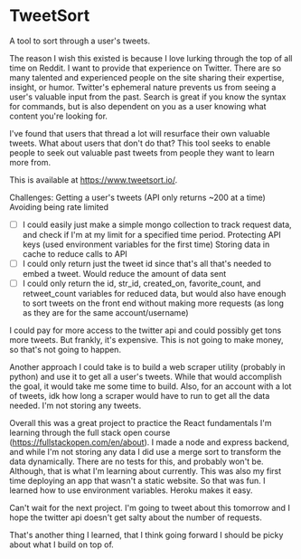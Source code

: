 # TweetSort
A tool to sort through a user's tweets.

The reason I wish this existed is because I love lurking through the top of all time on Reddit. I want to provide that experience on Twitter.
There are so many talented and experienced people on the site sharing their expertise, insight, or humor. Twitter's ephemeral nature prevents us from seeing a user's
valuable input from the past. Search is great if you know the syntax for commands, but is also dependent on you as a user knowing what content you're looking for.

I've found that users that thread a lot will resurface their own valuable tweets. What about users that don't do that? This tool seeks to enable people to seek out valuable past
tweets from people they want to learn more from.

This is available at https://www.tweetsort.io/.

Challenges:
Getting a user's tweets (API only returns ~200 at a time)
Avoiding being rate limited
  -[ ] I could easily just make a simple mongo collection to track request data, and check if I'm at my limit for a specified time period.
Protecting API keys (used environment variables for the first time)
Storing data in cache to reduce calls to API
  -[ ] I could only return just the tweet id since that's all that's needed to embed a tweet. Would reduce the amount of data sent
  -[ ] I could only return the id, str_id, created_on, favorite_count, and retweet_count variables for reduced data, but would also have enough to sort tweets on the front end without making more requests (as long as they are for the same account/username)
  
I could pay for more access to the twitter api and could possibly get tons more tweets. But frankly, it's expensive. This is not going to make money, so that's not going to happen. 

Another approach I could take is to build a web scraper utility (probably in python) and use it to get all a user's tweets. While that would accomplish the goal, it would take me some time to build. Also, for an account with a lot of tweets, idk how long a scraper would have to run to get all the data needed. I'm not storing any tweets.

Overall this was a great project to practice the React fundamentals I'm learning through the full stack open course (https://fullstackopen.com/en/about).
I made a node and express backend, and while I'm not storing any data I did use a merge sort to transform the data dynamically. There are no tests for this, and probably won't be. Although, that is what I'm learning about currently. This was also my first time deploying an app that wasn't a static website. So that was fun. I learned how to use environment variables. Heroku makes it easy.

Can't wait for the next project. I'm going to tweet about this tomorrow and I hope the twitter api doesn't get salty about the number of requests.

That's another thing I learned, that I think going forward I should be picky about what I build on top of.
